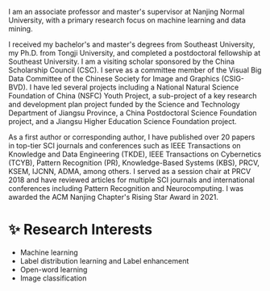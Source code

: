 I am an associate professor and master's supervisor at Nanjing Normal University, with a primary research focus on machine learning and data mining. 

I received my bachelor's and master's degrees from Southeast University, my Ph.D. from Tongji University, and completed a postdoctoral fellowship at Southeast University. I am a visiting scholar sponsored by the China Scholarship Council (CSC). I serve as a committee member of the Visual Big Data Committee of the Chinese Society for Image and Graphics (CSIG-BVD). I have led several projects including a National Natural Science Foundation of China (NSFC) Youth Project, a sub-project of a key research and development plan project funded by the Science and Technology Department of Jiangsu Province, a China Postdoctoral Science Foundation project, and a Jiangsu Higher Education Science Foundation project. 

As a first author or corresponding author, I have published over 20 papers in top-tier SCI journals and conferences such as IEEE Transactions on Knowledge and Data Engineering (TKDE), IEEE Transactions on Cybernetics (TCYB), Pattern Recognition (PR), Knowledge-Based Systems (KBS), PRCV, KSEM, IJCNN, ADMA, among others. I served as a session chair at PRCV 2018 and have reviewed articles for multiple SCI journals and international conferences including Pattern Recognition and Neurocomputing. I was awarded the ACM Nanjing Chapter's Rising Star Award in 2021.

# ✨ Research Interests
- Machine learning
- Label distribution learning and Label enhancement
- Open-word learning
- Image classification
